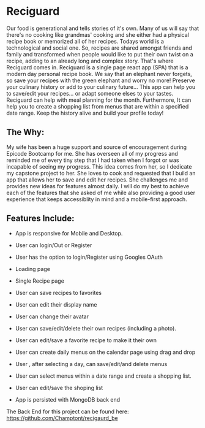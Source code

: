 # Reciguard
Our food is generational and tells stories of it's own. Many of us will say that there's no cooking like grandmas' cooking and she either had a physical recipe book or memorized all of her recipes. Todays world is a technological and social one. So, recipes are shared amongst friends and family and transformed when people would like to put their own twist on a recipe, adding to an already long and complex story. That's where Reciguard comes in. Reciguard is a single page react app (SPA) that is a modern day personal recipe book. We say that an elephant never forgets, so save your recipes with the green elephant and worry no more! Preserve your culinary history or add to your culinary future... This app can help you to save/edit your recipes... or adapt someone elses to your tastes. Reciguard can help with meal planning for the month. Furthermore, It can help you to create a shopping list from menus that are within a specified date range. Keep the history alive and build your profile today!  

## The Why:

My wife has been a huge support and source of encouragement during Epicode Bootcamp for me. She has overseen all of my progress and reminded me of every tiny step that I had taken when I forgot or was incapable of seeing my progress. This idea comes from her, so I dedicate my capstone project to her. She loves to cook and requested that I build an app that allows her to save and edit her recipes. She challenges me and provides new ideas for features almost daily. I will do my best to achieve each of the features that she asked of me while also providing a good user experience that keeps accessiblity in mind and a mobile-first approach.

## Features Include:

- App is responsive for Mobile and Desktop.

- User can login/Out or Register
- User has the option to login/Register using Googles OAuth
- Loading page
- Single Recipe page
- User can save recipes to favorites
- User can edit their display name
- User can change their avatar
- User can save/edit/delete their own recipes (including a photo).
- User can edit/save a favorite recipe to make it their own
- User can create  daily menus on the calendar page using drag and drop
- User , after selecting a day, can save/edit/and delete menus
- User can select menus within a date range and create a shopping list.
- User can edit/save the shoping list
- App is persisted with MongoDB back end

The Back End for this project can be found here: https://github.com/Champtont/recigaurd_be
